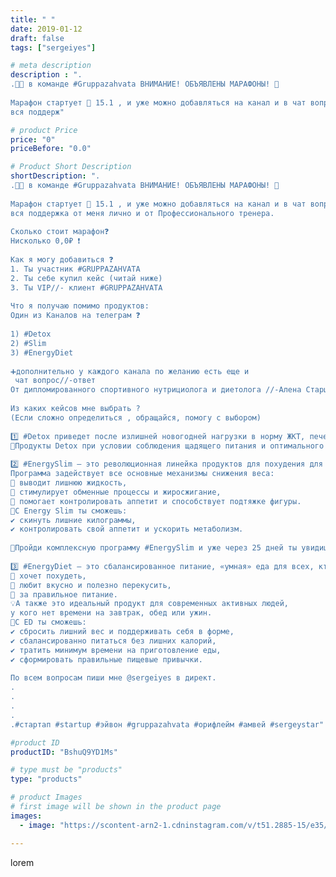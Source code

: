 ```yaml
---
title: " "
date: 2019-01-12
draft: false
tags: ["sergeiyes"]

# meta description
description : ".
.🌴📣 в команде #Gruppazahvata ВНИМАНИЕ! ОБЪЯВЛЕНЫ МАРАФОНЫ! 🤩
⠀
Марафон стартует 🚀 15.1 , и уже можно добавляться на канал и в чат вопрос//-ответ 🤝
вся поддерж"

# product Price
price: "0"
priceBefore: "0.0"

# Product Short Description
shortDescription: ".
.🌴📣 в команде #Gruppazahvata ВНИМАНИЕ! ОБЪЯВЛЕНЫ МАРАФОНЫ! 🤩
⠀
Марафон стартует 🚀 15.1 , и уже можно добавляться на канал и в чат вопрос//-ответ 🤝
вся поддержка от меня лично и от Профессионального тренера.
⠀
Сколько стоит марафон❓
Нисколько 0,0₽ ❗️
⠀
Как я могу добавиться ❓
1. Ты участник #GRUPPAZAHVATA
2. Ты себе купил кейс (читай ниже)
3. Ты VIP//- клиент #GRUPPAZAHVATA
⠀
Что я получаю помимо продуктов:
Один из Каналов на телеграм ❓
⠀
1) #Detox
2) #Slim
3) #EnergyDiet
⠀
➕дополнительно у каждого канала по желанию есть еще и
 чат вопрос//-ответ
От дипломированного спортивного нутрициолога и диетолога //-Алена Старцева @kleodiamond 🔥
⠀
Из каких кейсов мне выбрать ?
(Если сложно определиться , обращайся, помогу с выбором)
⠀
1️⃣ #Detox приведет после излишней новогодней нагрузки в норму ЖКТ, печень и почки.
🌱Продукты Detox при условии соблюдения щадящего питания и оптимального питьевого режима выведут из твоего организма шлаки и токсины, нормализуют обменные процессы и улучшат работу кишечника, почек.
⠀
2️⃣ #EnergySlim – это революционная линейка продуктов для похудения для всех, кто хочет худеть легко и кому важен гарантированный результат.
Программа задействует все основные механизмы снижения веса:
🔹 выводит лишнюю жидкость,
🔹 стимулирует обменные процессы и жиросжигание,
🔹 помогает контролировать аппетит и способствует подтяжке фигуры.
🎯С Energy Slim ты сможешь:
✔️ скинуть лишние килограммы,
✔️ контролировать свой аппетит и ускорить метаболизм.
⠀
👯Пройди комплексную программу #EnergySlim и уже через 25 дней ты увидишь результаты🔥!
⠀
3️⃣ #EnergyDiet – это сбалансированное питание, «умная» еда для всех, кто:
👯 хочет похудеть,
🍏 любит вкусно и полезно перекусить,
🌱 за правильное питание.
💡А также это идеальный продукт для современных активных людей,
у кого нет времени на завтрак, обед или ужин.
🎯С ED ты сможешь:
✔️ сбросить лишний вес и поддерживать себя в форме,
✔️ сбалансированно питаться без лишних калорий,
✔️ тратить минимум времени на приготовление еды,
✔️ сформировать правильные пищевые привычки.
⠀
По всем вопросам пиши мне @sergeiyes в директ.
.
.
.
.
.#стартап #startup #эйвон #gruppazahvata #орифлейм #амвей #sergeystar"

#product ID
productID: "BshuQ9YD1Ms"

# type must be "products"
type: "products"

# product Images
# first image will be shown in the product page
images:
  - image: "https://scontent-arn2-1.cdninstagram.com/v/t51.2885-15/e35/46679567_773480329652730_1948332423271128291_n.jpg?se=8&tp=1&_nc_ht=scontent-arn2-1.cdninstagram.com&_nc_cat=106&_nc_ohc=dpHD3aKCoagAX_cGwpY&ccb=7-4&oh=a479f8e949a9ceaf67a00faeee2c5224&oe=6084CAE4&_nc_sid=86f79a&ig_cache_key=MTk1NTA0NzE4ODgwODU1MzI2MA%3D%3D.2-ccb7-4"

---
```

lorem
